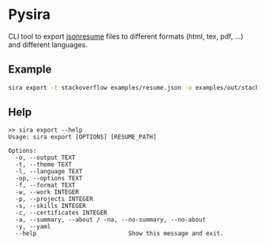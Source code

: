 # Pysira

CLI tool to export [jsonresume](https://jsonresume.org/) files to different formats (html, tex, pdf, ...) and different languages.


## Example

```bash
sira export -t stackoverflow examples/resume.json -o examples/out/stackoverflow
```

## Help

```
>> sira export --help
Usage: sira export [OPTIONS] [RESUME_PATH]

Options:
  -o, --output TEXT
  -t, --theme TEXT
  -l, --language TEXT
  -op, --options TEXT
  -f, --format TEXT
  -w, --work INTEGER
  -p, --projects INTEGER
  -s, --skills INTEGER
  -c, --certificates INTEGER
  -a, --summary, --about / -na, --no-summary, --no-about
  -y, --yaml
  --help                          Show this message and exit.

```
